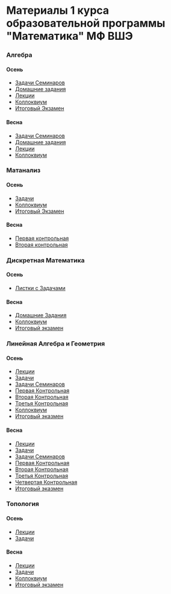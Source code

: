 # Материалы 1 курса образовательной программы "Математика" МФ ВШЭ

### Алгебра

#### Осень
- [Задачи Семинаров]()
- [Домашние задания]()
- [Лекции]()
- [Коллоквиум]()
- [Итоговый Экзамен]()

#### Весна
- [Задачи Семинаров]()
- [Домашние задания]()
- [Лекции]()
- [Коллоквиум]()


### Матанализ

#### Осень
- [Задачи]()
- [Коллоквиум]()
- [Итоговый Экзамен]()

#### Весна
- [Первая контрольная]()
- [Вторая контрольная]()


### Дискретная Математика

#### Осень
- [Листки с Задачами]()

#### Весна
- [Домашние Задания]()
- [Коллоквиум]()
- [Итоговый экзамен]()


### Линейная Алгебра и Геометрия

#### Осень
- [Лекции]()
- [Задачи]()
- [Задачи Семинаров]()
- [Первая Контрольная]()
- [Вторая Контрольная]()
- [Третья Контрольная]()
- [Коллоквиум]()
- [Итоговый эказмен]()

#### Весна
- [Лекции]()
- [Задачи]()
- [Задачи Семинаров]()
- [Первая Контрольная]()
- [Вторая Контрольная]()
- [Третья Контрольная]()
- [Четвертая Контрольная]()
- [Итоговый эказмен]()


### Топология

#### Осень
- [Лекции]()
- [Задачи]()

#### Весна
- [Лекции]()
- [Задачи]()
- [Коллоквиум]()
- [Итоговый экзамен]()

